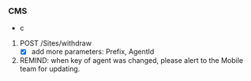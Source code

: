 ### CMS
- c

1. POST /Sites/withdraw
    - [x] add more parameters: Prefix, AgentId

2. REMIND: when key of agent was changed, please alert to the Mobile team for updating.

